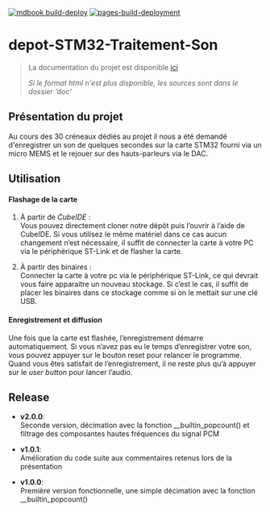 [![mdbook build-deploy](https://github.com/tanguy-rdt/depot-ensta-STM32-Traitement-Son/actions/workflows/gh-pages.yml/badge.svg)](https://github.com/tanguy-rdt/depot-ensta-STM32-Traitement-Son/actions/workflows/gh-pages.yml)
[![pages-build-deployment](https://github.com/tanguy-rdt/depot-ensta-STM32-Traitement-Son/actions/workflows/pages/pages-build-deployment/badge.svg)](https://github.com/tanguy-rdt/depot-ensta-STM32-Traitement-Son/actions/workflows/pages/pages-build-deployment)

#  depot-STM32-Traitement-Son 

> La documentation du projet est disponible [ici](https://tanguy-rdt.github.io/depot-ensta-STM32-Traitement-Son/presentation/presentation.html)
>
> _Si le format html n'est plus disponible, les sources sont dans le dossier 'doc'_



## Présentation du projet

Au cours des 30 créneaux dédiés au projet il nous a été demandé d'enregistrer un son de quelques secondes sur la carte STM32 fourni via un micro MEMS et le rejouer sur des hauts-parleurs via le DAC.


## Utilisation

#### Flashage de la carte

1. À partir de _CubeIDE_ : \
  Vous pouvez directement cloner notre dépôt puis l’ouvrir à l’aide de CubeIDE. Si vous utilisez le même matériel dans ce cas aucun changement n’est nécessaire, il suffit de connecter la carte à votre PC via le périphérique ST-Link et de flasher la carte.

2. À partir des binaires : \
   Connecter la carte à votre pc via le périphérique ST-Link, ce qui devrait vous faire apparaitre un nouveau stockage. Si c’est le cas, il suffit de placer les binaires dans ce stockage comme si on le mettait sur une clé USB.

#### Enregistrement et diffusion

Une fois que la carte est flashée, l’enregistrement démarre automatiquement. Si vous n’avez pas eu le temps d’enregistrer votre son, vous pouvez appuyer sur le bouton reset pour relancer le programme. Quand vous êtes satisfait de l’enregistrement, il ne reste plus qu’à appuyer sur le _user button_ pour lancer l’audio. 


## Release

- __v2.0.0__: \
  Seconde version, décimation avec la fonction __builtin_popcount() et filtrage des composantes hautes fréquences du signal PCM

- __v1.0.1__: \
  Amélioration du code suite aux commentaires retenus lors de la présentation 

- __v1.0.0__: \
  Première version fonctionnelle, une simple décimation avec la fonction __builtin_popcount()
